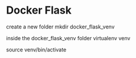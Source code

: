 # Docker Flask

create a new folder
mkdir docker_flask_venv

inside the docker_flask_venv folder
virtualenv venv

source venv/bin/activate
